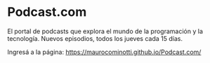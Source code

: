 # Podcast.com
El portal de podcasts que explora el mundo de la programación y la tecnología. Nuevos episodios, todos los jueves cada 15 días.

Ingresá a la página:
https://maurocominotti.github.io/Podcast.com/
